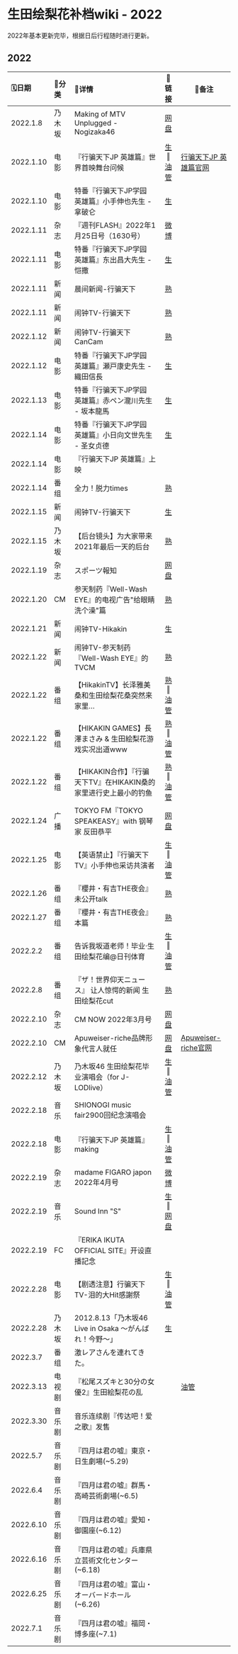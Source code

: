 # 生田绘梨花补档wiki -  2022

2022年基本更新完毕，根据日后行程随时进行更新。

## 2022

| 🗓日期     | 📌分类  | 💛详情                                                   |                            🔗链接                            | 🔨备注                                                    |
| :-------- | :----- | :------------------------------------------------------ | :----------------------------------------------------------: | -------------------------------------------------------- |
| 2022.1.8  | 乃木坂 | Making of MTV Unplugged - Nogizaka46                    |      [网盘](https://pan.baidu.com/s/1HOrjl0IxWmla0eiBb7eiPg?pwd=yfzj)       |                                                          |
| 2022.1.10 | 电影   | 『行骗天下JP 英雄篇』世界首映舞台问候        |    [生](https://www.bilibili.com/video/BV1Lq4y1A7ZF) ‖ [油管](https://www.youtube.com/watch?v=L60743vhkJM)  | [行骗天下JP 英雄篇官网](https://confidenceman-movie.com) |
| 2022.1.10 | 电影   | 特番『行骗天下JP学园　英雄篇』小手伸也先生 - 拿破仑     |    [生](https://www.bilibili.com/video/BV1WF411v7kL?p=1)     |                                                          |
| 2022.1.11 | 杂志   | 『週刊FLASH』2022年1月25日号（1630号）                  |        [微博](https://weibo.com/5177703789/Lag0b2PiB)        |                                                          |
| 2022.1.11 | 电影   | 特番『行骗天下JP学园　英雄篇』东出昌大先生 - 恺撒       |    [生](https://www.bilibili.com/video/BV1WF411v7kL?p=2)     |                                                          |
| 2022.1.11 | 新闻   | 晨间新闻-行骗天下                                       |      [熟](https://www.bilibili.com/video/BV1EF411v7ed/)      |                                                          |
| 2022.1.11 | 新闻   | 闹钟TV-行骗天下                                         |    [熟](https://www.bilibili.com/video/BV1EF411v7ed?p=2)     |                                                          |
| 2022.1.12 | 新闻   | 闹钟TV-行骗天下CanCam                                   |      [熟](https://www.bilibili.com/video/BV1dq4y1w7Dn/)      |                                                          |
| 2022.1.12 | 电影   | 特番『行骗天下JP学园　英雄篇』瀬戸康史先生 - 織田信長   |    [生](https://www.bilibili.com/video/BV1WF411v7kL?p=3)     |                                                          |
| 2022.1.13 | 电影   | 特番『行骗天下JP学园　英雄篇』赤ペン瀧川先生 - 坂本龍馬 |    [生](https://www.bilibili.com/video/BV1WF411v7kL?p=4)     |                                                          |
| 2022.1.14 | 电影   | 特番『行骗天下JP学园　英雄篇』小日向文世先生 - 圣女贞德 |    [生](https://www.bilibili.com/video/BV1WF411v7kL?p=5)     |                                                          |
| 2022.1.14 | 电影   | 『行骗天下JP 英雄篇』上映                               |                                                              |                                                          |
| 2022.1.14 | 番组   | 全力！脱力times                                         |      [熟](https://www.bilibili.com/video/BV1mP4y1j766)       |                                                          |
| 2022.1.15 | 新闻   | 闹钟TV-行骗天下                                         |      [生](https://www.bilibili.com/video/BV17T4y117td)       |                                                          |
| 2022.1.15 | 乃木坂 | 【后台镜头】为大家带来2021年最后一天的后台              |      [熟](https://www.bilibili.com/video/BV1fF411H7ct)       |                                                          |
| 2022.1.19 | 杂志   | スポーツ報知                                            | [网盘](https://pan.baidu.com/s/1jQVUMgW3XOZFzBgsb43S6g?pwd=0122) |                                                          |
| 2022.1.20 | CM     | 参天制药『Well-Wash EYE』的电视广告"给眼睛洗个澡"篇     |      [熟](https://www.bilibili.com/video/BV1B34y117Lv)       |                                                          |
| 2022.1.21 | 新闻   | 闹钟TV-Hikakin                                          |      [生](https://www.bilibili.com/video/BV1fm4y197eA)       |                                                          |
| 2022.1.22 | 新闻   | 闹钟TV-参天制药『Well-Wash EYE』的TVCM                  |      [熟](https://www.bilibili.com/video/BV1B34y117Lv)       |                                                          |
| 2022.1.22 | 番组   | 【HikakinTV】长泽雅美桑和生田绘梨花桑突然来家里…    |  [熟](https://www.bilibili.com/video/BV1G3411j7wd) ‖ [油管](https://www.youtube.com/watch?v=Bmza5g03zzQ)      |                                                          |
| 2022.1.22 | 番组   | 【HIKAKIN GAMES】長澤まさみ & 生田絵梨花游戏实况出道www  | [熟](https://www.bilibili.com/video/BV1W341157YR) ‖ [油管](https://www.youtube.com/watch?v=H7BzY2hsR7I)      |                                                          |
| 2022.1.22 | 番组   | 【HIKAKIN合作】『行骗天下TV』在HIKAKIN桑的家里进行史上最小的钓鱼 | [熟](https://www.bilibili.com/video/BV1o3411V7jx/) ‖ [油管](https://www.youtube.com/watch?v=Hyx42TE6JjA)      |                                                          |
| 2022.1.24 | 广播   | TOKYO FM『TOKYO SPEAKEASY』with 钢琴家 反田恭平         | [网盘](https://pan.baidu.com/s/1k1QTCGe1LEbjDfz9n8Y7zA?pwd=0122) |                                                          |
| 2022.1.25 | 电影   | 【英语禁止】『行骗天下TV』小手伸也采访共演者            | [生](https://www.bilibili.com/video/av210950494) ‖ [油管](https://youtu.be/lKyaouoR-VQ?t=304)          |                                                          |
| 2022.1.26 | 番组   | 『櫻井・有吉THE夜会』未公开talk                         |      [熟](https://www.bilibili.com/video/BV1VL4y1x7fA)       |                                                          |
| 2022.1.27 | 番组   | 『櫻井・有吉THE夜会』本篇                               |      [熟](https://www.bilibili.com/video/BV1Ui4y1171Y/)      |                                                          |
| 2022.2.2  | 番组   | 告诉我坂道老师！毕业·生田绘梨花编@日刊体育      | [生](https://www.bilibili.com/video/bv1e44y1n7rZ) ‖ [油管](https://www.youtube.com/watch?v=54yKhV1tY8U)      |                                                          |
| 2022.2.8  | 番组   | 『ザ！世界仰天ニュース』 让人惊愕的新闻 生田绘梨花cut   |      [熟](https://www.bilibili.com/video/BV1FT4y1979p)       |                                                          |
| 2022.2.10 | 杂志   | CM NOW 2022年3月号                                      | [网盘](https://pan.baidu.com/s/14-qIxIk9-wNLtL6KcHPsqw?pwd=0122) |                                                          |
| 2022.2.10 | CM     | Apuweiser-riche品牌形象代言人就任                       | [网盘](https://pan.baidu.com/s/1hzWB_5Wj_coGXGfWF5qEKQ?pwd=0122) |                                         [Apuweiser-riche官网](https://ap-story.jp/cts/apuweiser-riche/220210_apu_catalog.html)                 |
| 2022.2.12 | 乃木坂 | 乃木坂46 生田绘梨花毕业演唱会（for J-LODlive）  | [生](https://www.bilibili.com/video/BV1du411975e) ‖ [油管](https://www.youtube.com/watch?v=zMUkljR9Z1U)      |                                                          |
| 2022.2.18 | 音乐   | SHIONOGI music fair2900回纪念演唱会                     |                                                              |                                                          |
| 2022.2.18 | 电影   | 『行骗天下JP 英雄篇』making                   | [生](https://www.bilibili.com/video/BV1JY41157Vn) ‖ [油管](https://www.youtube.com/watch?v=mrW5n5Ent9U)   |                                                          |
| 2022.2.19 | 杂志   | madame FIGARO japon 2022年4月号                         |        [微博](https://weibo.com/5177703789/Lg64xnrJk)        |                                                          |
| 2022.2.19 | 音乐   | Sound Inn "S"               |      [生](https://www.bilibili.com/video/BV1Su411Q7Wo) ‖ [网盘](https://pan.baidu.com/s/1C7XJDU_wKq-F5YgoTSacyg?pwd=0122)       |                                                          |
| 2022.2.19 | FC     | 『ERIKA IKUTA OFFICIAL SITE』开设直播記念               |                                                              |                                                          |
| 2022.2.28 | 电影   | 【剧透注意】行骗天下TV-泪的大Hit感謝祭         |  [生](https://www.bilibili.com/video/BV1Ar4y167xt) ‖ [油管](https://www.youtube.com/watch?v=88ltoUADhQQ) |                                                          |
| 2022.2.28 | 乃木坂  | 2012.8.13「乃木坂46 Live in Osaka ～がんばれ！今野～」         |  [生](https://www.bilibili.com/video/BV1qm4y1R7YB)  |                                                          |
| 2022.3.7 | 番组    | 激レアさんを連れてきた。                               |                                                              |                                                          |
| 2022.3.13 | 电视剧 | 『松尾スズキと30分の女優2』生田絵梨花の乱               |                                                              |    [油管](https://www.youtube.com/watch?v=rluse_flW8k)                                                      |
| 2022.3.30 | 音乐剧 | 音乐连续剧『传达吧！爱之歌』发售                        |                                                              |                                                          |
| 2022.5.7  | 音乐剧 | 『四月は君の嘘』東京・日生劇場(~5.29)                    |                                                              |                                                          |
| 2022.6.4  | 音乐剧 | 『四月は君の嘘』群馬・高崎芸術劇場(~6.5)                |                                                              |                                                          |
| 2022.6.10 | 音乐剧 | 『四月は君の嘘』愛知・御園座(~6.12)                      |                                                              |                                                          |
| 2022.6.16 | 音乐剧 | 『四月は君の嘘』兵庫県立芸術文化センター(~6.18)         |                                                              |                                                          |
| 2022.6.25 | 音乐剧 | 『四月は君の嘘』富山・オーバードホール(~6.26)          |                                                              |                                                          |
| 2022.7.1  | 音乐剧 | 『四月は君の嘘』福岡・博多座(~7.1)                   |                                                              |                                                          |
